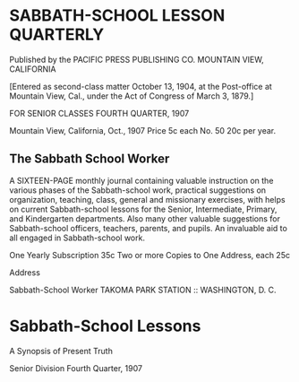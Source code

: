 # SABBATH-SCHOOL LESSON QUARTERLY

Published by the
PACIFIC PRESS PUBLISHING CO.
MOUNTAIN VIEW, CALIFORNIA

[Entered as second-class matter October 13, 1904, at the Post-office at Mountain View, Cal., under the Act of Congress of March 3, 1879.]

FOR SENIOR CLASSES                                           FOURTH QUARTER, 1907

Mountain View, California, Oct., 1907                           Price 5c each
No. 50                                                          20c per year.

## The Sabbath School Worker

A SIXTEEN-PAGE monthly journal containing valuable instruction on the various phases of the Sabbath-school work, practical suggestions on organization, teaching, class, general and missionary exercises, with helps on current Sabbath-school lessons for the Senior, Intermediate, Primary, and Kindergarten departments. Also many other valuable suggestions for Sabbath-school officers, teachers, parents, and pupils. An invaluable aid to all engaged in Sabbath-school work.

One Yearly Subscription                                                  35c
Two or more Copies to One Address, each                                  25c

Address

Sabbath-School Worker
TAKOMA PARK STATION :: WASHINGTON, D. C.

# Sabbath-School Lessons

A Synopsis of Present Truth

Senior Division
Fourth Quarter, 1907
